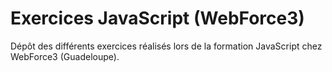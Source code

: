 # Exercices JavaScript (WebForce3)
Dépôt des différents exercices réalisés lors de la formation JavaScript chez WebForce3 (Guadeloupe).